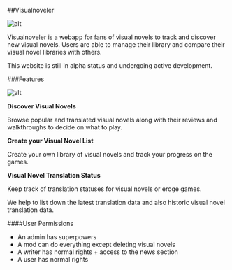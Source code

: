 ##Visualnoveler 

![alt](http://i.imgur.com/o329so9.jpg)

Visualnoveler is a webapp for fans of visual novels to track and discover new visual novels. Users are able to manage their library and compare their visual novel libraries with others.

This website is still in alpha status and undergoing active development.

###Features

![alt](http://i.imgur.com/HhH7afK.png)

**Discover Visual Novels**

Browse popular and translated visual novels along with their reviews and walkthroughs to decide on what to play.

**Create your Visual Novel List**

Create your own library of visual novels and track your progress on the games. 

**Visual Novel Translation Status**

Keep track of translation statuses for visual novels or eroge games. 

We help to list down the latest translation data and also historic visual novel translation data.




####User Permissions

- An admin has superpowers
- A mod can do everything except deleting visual novels
- A writer has normal rights + access to the news section
- A user has normal rights


